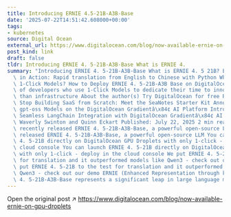 ```yaml
---
title: Introducing ERNIE 4.5-21B-A3B-Base
date: '2025-07-22T14:51:42.608000+00:00'
tags:
- kubernetes
source: Digital Ocean
external_url: https://www.digitalocean.com/blog/now-available-ernie-on-gpu-droplets
post_kind: link
draft: false
tldr: Introducing ERNIE 4. 5-21B-A3B-Base What is ERNIE 4.
summary: "Introducing ERNIE 4. 5-21B-A3B-Base What is ERNIE 4. 5 21B? ERNIE 4. 5 21B\
  \ in Action: Rapid translation from English to Chinese with Python Why Choose DigitalOcean\
  \ 1-Click Models? How to Deploy ERNIE 4. 5-21B-A3B Base on DigitalOcean Join thousands\
  \ of developers who use 1-Click Models to dedicate their time to innovation rather\
  \ than infrastructure About the author(s) Try DigitalOcean for free Related Articles\
  \ Stop Building SaaS from Scratch: Meet the SeaNotes Starter Kit Announcing OpenAI\
  \ gpt-oss Models on the DigitalOcean Gradientâ\x84¢ AI Platform Introducing langchain-gradient:\
  \ Seamless LangChain Integration with DigitalOcean Gradientâ\x84¢ AI Platform By\
  \ Waverly Swinton and Quinn Eckart Published: July 22, 2025 2 min read TL;DR: Baidu\
  \ recently released ERNIE 4. 5-21B-A3B-Base, a powerful open-source LLM Baidu recently\
  \ released ERNIE 4. 5-21B-A3B-Base, a powerful open-source LLM You can launch ERNIE\
  \ 4. 5-21B directly on DigitalOcean GPU Droplets with only 1-click - deploy in the\
  \ cloud console You can launch ERNIE 4. 5-21B directly on DigitalOcean GPU Droplets\
  \ with only 1-click - deploy in the cloud console We put ERNIE 4. 5-21B to the test\
  \ for translation and it outperformed models like Qwen3 - check out our demo We\
  \ put ERNIE 4. 5-21B to the test for translation and it outperformed models like\
  \ Qwen3 - check out our demo ERNIE (Enhanced Representation through kNowledge IntEgration)\
  \ 4. 5-21B-A3B-Base represents a significant leap in large language model development."
---
```

Open the original post ↗ https://www.digitalocean.com/blog/now-available-ernie-on-gpu-droplets
